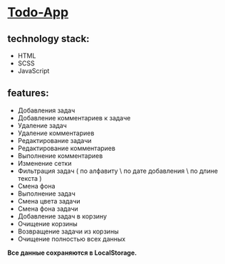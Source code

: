 # [Todo-App](https://nickycostello.netlify.app/)

## technology stack:
- HTML
- SCSS
- JavaScript

## features:

- Добавления задач
- Добавление комментариев к задаче
- Удаление задач
- Удаление комментариев
- Редактирование задачи
- Редактирование комментариев 
- Выполнение комментариев
- Изменение сетки
- Фильтрация задач ( по алфавиту \ по дате добавления \ по длине текста ) 
- Смена фона
- Выполнение задач 
- Смена цвета задачи
- Смена фона задачи
- Добавление задач в корзину
- Очищение корзины
- Возвращение задачи из корзины 
- Очищение полностью всех данных 

**Все данные сохраняются в LocalStorage.**
